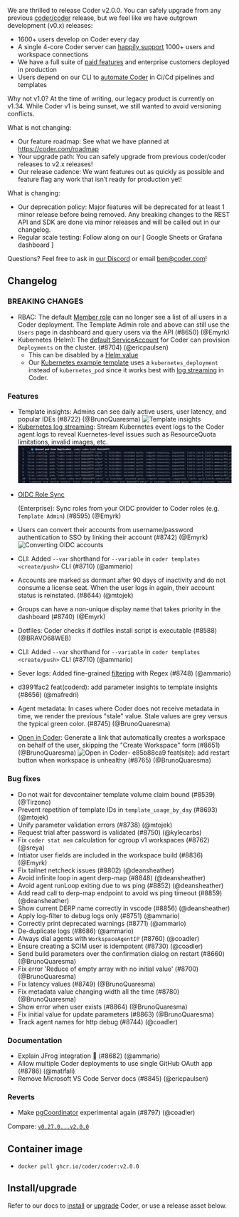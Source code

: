 We are thrilled to release Coder v2.0.0. You can safely upgrade from any
previous [coder/coder](https://github.com/coder/coder) release, but we feel like
we have outgrown development (v0.x) releases:

- 1600+ users develop on Coder every day
- A single 4-core Coder server can
  [happily support](https://coder.com/docs/admin/scaling/scale-utility#recent-scale-tests) 1000+ users
  and workspace connections
- We have a full suite of
  [paid features](https://coder.com/docs/enterprise) and enterprise
  customers deployed in production
- Users depend on our CLI to
  [automate Coder](https://coder.com/docs/admin/automation) in Ci/Cd
  pipelines and templates

Why not v1.0? At the time of writing, our legacy product is currently on v1.34.
While Coder v1 is being sunset, we still wanted to avoid versioning conflicts.

What is not changing:

- Our feature roadmap: See what we have planned at https://coder.com/roadmap
- Your upgrade path: You can safely upgrade from previous coder/coder releases
  to v2.x releases!
- Our release cadence: We want features out as quickly as possible and feature
  flag any work that isn’t ready for production yet!

What is changing:

- Our deprecation policy: Major features will be deprecated for at least 1 minor
  release before being removed. Any breaking changes to the REST API and SDK are
  done via minor releases and will be called out in our changelog.
- Regular scale testing: Follow along on our [ Google Sheets or Grafana
  dashboard ]

Questions? Feel free to ask in [our Discord](https://discord.gg/coder) or email
ben@coder.com!

## Changelog

### BREAKING CHANGES

- RBAC: The default [Member role](https://coder.com/docs/admin/users)
  can no longer see a list of all users in a Coder deployment. The Template
  Admin role and above can still use the `Users` page in dashboard and query
  users via the API (#8650) (@Emyrk)
- Kubernetes (Helm): The
  [default ServiceAccount](https://github.com/coder/coder/blob/8d0e8f45e0fb3802d777a396b4c027ab9788e1b8/helm/values.yaml#L67-L82)
  for Coder can provision `Deployments` on the cluster. (#8704) (@ericpaulsen)
  - This can be disabled by a
    [Helm value](https://github.com/coder/coder/blob/8d0e8f45e0fb3802d777a396b4c027ab9788e1b8/helm/values.yaml#L78)
  - Our
    [Kubernetes example template](https://github.com/coder/coder/tree/main/examples/templates/kubernetes)
    uses a `kubernetes_deployment` instead of `kubernetes_pod` since it works
    best with
    [log streaming](https://coder.com/docs/platforms/kubernetes/deployment-logs)
    in Coder.

### Features

- Template insights: Admins can see daily active users, user latency, and
  popular IDEs (#8722) (@BrunoQuaresma)
  ![Template insights](https://user-images.githubusercontent.com/22407953/258239988-69641bd6-28da-4c60-9ae7-c0b1bba53859.png)
- [Kubernetes log streaming](https://coder.com/docs/platforms/kubernetes/deployment-logs):
Stream Kubernetes event logs to the Coder agent logs to reveal Kuernetes-level
issues such as ResourceQuota limitations, invalid images, etc.
![Kubernetes quota](https://raw.githubusercontent.com/coder/coder/main/docs/platforms/kubernetes/coder-logstream-kube-logs-quota-exceeded.png)
<!-- markdown-link-check-disable -->
- [OIDC Role Sync](https://coder.com/docs/admin/users/oidc-auth.md#group-sync-enterprise-premium)

  (Enterprise): Sync roles from your OIDC provider to Coder roles (e.g.
  `Template Admin`) (#8595) (@Emyrk)
  <!-- markdown-link-check-enable -->

- Users can convert their accounts from username/password authentication to SSO
  by linking their account (#8742) (@Emyrk)
  ![Converting OIDC accounts](https://user-images.githubusercontent.com/22407953/257408767-5b136476-99d1-4052-aeec-fe2a42618e04.png)
- CLI: Added `--var` shorthand for `--variable` in
  `coder templates <create/push>` CLI (#8710) (@ammario)
- Accounts are marked as dormant after 90 days of inactivity and do not consume
  a license seat. When the user logs in again, their account status is
  reinstated. (#8644) (@mtojek)
- Groups can have a non-unique display name that takes priority in the dashboard
  (#8740) (@Emyrk)
- Dotfiles: Coder checks if dotfiles install script is executable (#8588)
  (@BRAVO68WEB)
- CLI: Added `--var` shorthand for `--variable` in
  `coder templates <create/push>` CLI (#8710) (@ammario)
- Sever logs: Added fine-grained
  [filtering](https://coder.com/docs/reference/cli/server#-l---log-filter) with
  Regex (#8748) (@ammario)
- d3991fac2 feat(coderd): add parameter insights to template insights (#8656)
  (@mafredri)
- Agent metadata: In cases where Coder does not receive metadata in time, we
  render the previous "stale" value. Stale values are grey versus the typical
  green color. (#8745) (@BrunoQuaresma)
- [Open in Coder](https://coder.com/docs/templates/open-in-coder):
  Generate a link that automatically creates a workspace on behalf of the user,
  skipping the "Create Workspace" form (#8651) (@BrunoQuaresma)
  ![Open in Coder](https://user-images.githubusercontent.com/22407953/257410429-712de64d-ea2c-4520-8abf-0a9ba5a16e7a.png)-
  e85b88ca9 feat(site): add restart button when workspace is unhealthy (#8765)
  (@BrunoQuaresma)

### Bug fixes

- Do not wait for devcontainer template volume claim bound (#8539) (@Tirzono)
- Prevent repetition of template IDs in `template_usage_by_day` (#8693)
  (@mtojek)
- Unify parameter validation errors (#8738) (@mtojek)
- Request trial after password is validated (#8750) (@kylecarbs)
- Fix `coder stat mem` calculation for cgroup v1 workspaces (#8762) (@sreya)
- Intiator user fields are included in the workspace build (#8836) (@Emyrk)
- Fix tailnet netcheck issues (#8802) (@deansheather)
- Avoid infinite loop in agent derp-map (#8848) (@deansheather)
- Avoid agent runLoop exiting due to ws ping (#8852) (@deansheather)
- Add read call to derp-map endpoint to avoid ws ping timeout (#8859)
  (@deansheather)
- Show current DERP name correctly in vscode (#8856) (@deansheather)
- Apply log-filter to debug logs only (#8751) (@ammario)
- Correctly print deprecated warnings (#8771) (@ammario)
- De-duplicate logs (#8686) (@ammario)
- Always dial agents with `WorkspaceAgentIP` (#8760) (@coadler)
- Ensure creating a SCIM user is idempotent (#8730) (@coadler)
- Send build parameters over the confirmation dialog on restart (#8660)
  (@BrunoQuaresma)
- Fix error 'Reduce of empty array with no initial value' (#8700)
  (@BrunoQuaresma)
- Fix latency values (#8749) (@BrunoQuaresma)
- Fix metadata value changing width all the time (#8780) (@BrunoQuaresma)
- Show error when user exists (#8864) (@BrunoQuaresma)
- Fix initial value for update parameters (#8863) (@BrunoQuaresma)
- Track agent names for http debug (#8744) (@coadler)

### Documentation

- Explain JFrog integration 🐸 (#8682) (@ammario)
- Allow multiple Coder deployments to use single GitHub OAuth app (#8786)
  (@matifali)
- Remove Microsoft VS Code Server docs (#8845) (@ericpaulsen)

### Reverts

- Make [pgCoordinator](https://github.com/coder/coder/pull/8044) experimental
  again (#8797) (@coadler)

Compare:
[`v0.27.0...v2.0.0`](https://github.com/coder/coder/compare/v0.27.0...v2.0.0)

## Container image

- `docker pull ghcr.io/coder/coder:v2.0.0`

## Install/upgrade

Refer to our docs to [install](https://coder.com/docs/install) or
[upgrade](https://coder.com/docs/admin/upgrade) Coder, or use a
release asset below.
